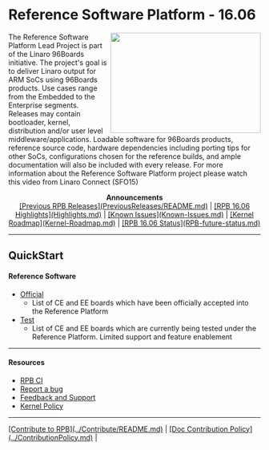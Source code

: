 # Reference Software Platform - 16.06

<a href="http://connect.linaro.org/resource/sfo15/sfo15-104-the-96boards-software-reference-platform/" target="_blank"><img align="right" src="http://i.imgur.com/UzmaWUD.png" data-canonical-src="http://i.imgur.com/UzmaWUD.png" width="300" height="200" /></a>


The Reference Software Platform Lead Project is part of the Linaro 96Boards initiative. The project's goal is to deliver Linaro output for ARM SoCs using 96Boards products. Use cases range from the Embedded to the Enterprise segments. Releases may contain bootloader, kernel, distribution and/or user level middleware/applications. Loadable software for 96Boards products, reference source code, hardware dependencies including porting tips for other SoCs, configurations chosen for the reference builds, and ample documentation will also be included with every release.
For more information about the Reference Software Platform project please watch this video from Linaro Connect (SFO15)

<p align="center">
  <b>Announcements</b><br>
  <a href="#">[Previous RPB Releases](PreviousReleases/README.md)</a> |
  <a href="#">[RPB 16.06 Highlights](Highlights.md)</a> |
  <a href="#">[Known Issues](Known-Issues.md)</a> |
  <a href="#">[Kernel Roadmap](Kernel-Roadmap.md)</a> |
  <a href="#">[RPB 16.06 Status](RPB-future-status.md)</a>
  <br>

***

## QuickStart

#### Reference Software

- [Official](RPOfficial/README.md)
   - List of CE and EE boards which have been officially accepted into the Reference Platform
- [Test](RPTest/README.md)
   - List of CE and EE boards which are currently being tested under the Reference Platform. Limited support and feature enablement

***

#### Resources

- [RPB CI](RPB-CI.md)
- [Report a bug](Report-a-bug.md)
- [Feedback and Support](Feedback-and-Support.md)
- [Kernel Policy](KernelPolicy.md)

***

<p align="left">
  <b></b>
  <a href="#">[Contribute to RPB](../Contribute/README.md)</a> |
  <a href="#">[Doc Contribution Policy](../ContributionPolicy.md)</a> |
  <br>
